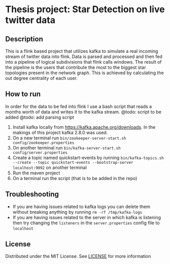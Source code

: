 # Thesis project: Star Detection on live twitter data

## Description
This is a flink based project that utilizes kafka to simulate a real incoming stream of twitter data into flink.
Data is parsed and processed and then fed into a pipeline of logical subdivisions that flink calls windows. The result of the pipeline
is the users that contribute the most to the biggest star topologies present in the network graph. This is achieved by calculating the out degree centrality of each user.

## How to run
In order for the data to be fed into flink I use a bash script that reads a months worth of data and writes it to the kafka stream.
@todo: script to be added
@todo: add parsing script

1. Install kafka locally from https://kafka.apache.org/downloads. In the makings of this project kafka 2.8.0 was used.
1. On a new terminal run `bin/zookeeper-server-start.sh config/zookeeper.properties`
1. On another terminal run `bin/kafka-server-start.sh config/server.properties`
1. Create a topic named quickstart-events by running `bin/kafka-topics.sh --create --topic quickstart-events --bootstrap-server localhost:9092` on another terminal
1. Run the maven project
1. On a terminal run the script (that is to be added in the repo)


## Troubleshooting 
* If you are having issues related to kafka logs you can delete them without breaking anything by running `rm -rf /tmp/kafka-logs`
* If you are having issues related to the server in which kafka is listening then try changing the `listeners` in the `server.properties` config file to `localhost`

## License
Distributed under the MIT License. See [LICENSE](https://opensource.org/licenses/MIT) for more information

